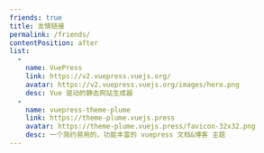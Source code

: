 ```yaml
---
friends: true
title: 友情链接
permalink: /friends/
contentPosition: after
list:
  -
    name: VuePress
    link: https://v2.vuepress.vuejs.org/
    avatar: https://v2.vuepress.vuejs.org/images/hero.png
    desc: Vue 驱动的静态网站生成器
  -
    name: vuepress-theme-plume
    link: https://theme-plume.vuejs.press
    avatar: https://theme-plume.vuejs.press/favicon-32x32.png
    desc: 一个简约易用的，功能丰富的 vuepress 文档&博客 主题
---
```


<!-- 自定义内容 markdown 内容 会插入到 友情链接页中 -->